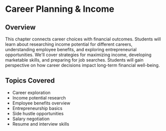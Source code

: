 # Career Planning & Income

## Overview

This chapter connects career choices with financial outcomes. Students will learn about researching income potential for different careers, understanding employee benefits, and exploring entrepreneurial opportunities. We'll cover strategies for maximizing income, developing marketable skills, and preparing for job searches. Students will gain perspective on how career decisions impact long-term financial well-being.

## Topics Covered
- Career exploration
- Income potential research
- Employee benefits overview
- Entrepreneurship basics
- Side hustle opportunities
- Salary negotiation
- Resume and interview skills
